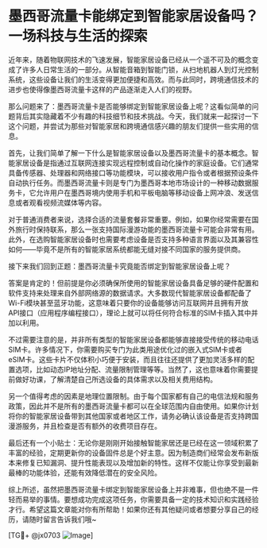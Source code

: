 # 墨西哥流量卡能绑定到智能家居设备吗？一场科技与生活的探索

近年来，随着物联网技术的飞速发展，智能家居设备已经从一个遥不可及的概念变成了许多人日常生活的一部分。从智能音箱到智能门锁，从扫地机器人到灯光控制系统，这些设备让我们的生活变得更加便捷和高效。而与此同时，跨境通信技术的进步也使得像墨西哥流量卡这样的产品逐渐走入人们的视野。

那么问题来了：墨西哥流量卡是否能够绑定到智能家居设备上呢？这看似简单的问题背后其实隐藏着不少有趣的科技细节和技术挑战。今天，我们就来一起探讨一下这个问题，并尝试为那些对智能家居和跨境通信感兴趣的朋友们提供一些实用的信息。

首先，让我们简单了解一下什么是智能家居设备以及墨西哥流量卡的基本概念。智能家居设备是指通过互联网连接实现远程控制或自动化操作的家庭设备。它们通常具备传感器、处理器和网络接口等功能模块，可以接收用户指令或者根据预设条件自动执行任务。而墨西哥流量卡则是专门为墨西哥本地市场设计的一种移动数据服务卡，它允许用户在墨西哥境内使用手机和平板电脑等移动设备上网冲浪、发送信息或者观看视频流媒体等内容。

对于普通消费者来说，选择合适的流量套餐非常重要。例如，如果你经常需要在国外旅行时保持联系，那么一张支持国际漫游功能的墨西哥流量卡可能会非常有用。此外，在选购智能家居设备时也需要考虑设备是否支持多种语言界面以及其兼容性如何——毕竟不是所有的智能家居系统都能无缝对接不同国家的服务提供商。

接下来我们回到正题：墨西哥流量卡究竟能否绑定到智能家居设备上呢？

答案是肯定的！但前提是你必须确保所使用的智能家居设备具备足够的硬件配置和软件支持来处理来自外部网络源的数据请求。大多数现代智能家居设备都配备了Wi-Fi模块甚至蓝牙功能，这意味着只要你的设备能够访问互联网并且拥有开放API接口（应用程序编程接口），理论上就可以将任何符合标准的SIM卡插入其中并加以利用。

不过需要注意的是，并非所有类型的智能家居设备都能够直接接受传统的移动电话SIM卡。许多情况下，你需要购买专门为此类用途优化过的嵌入式SIM卡或者eSIM卡。这些卡片不仅体积小巧便于安装，而且往往还提供了更加灵活多样的配置选项，比如动态IP地址分配、流量限制管理等等。当然了，这也意味着你需要提前做好功课，了解清楚自己所选设备的具体需求以及相关费用结构。

另一个值得考虑的因素是地理位置限制。由于每个国家都有自己的电信法规和服务政策，因此并不是所有的墨西哥流量卡都可以在全球范围内自由使用。如果你计划将你的智能家居设备带到其他国家或者地区工作，请务必确认该设备是否支持跨国漫游服务，并且检查是否有额外的收费项目存在。

最后还有一个小贴士：无论你是刚刚开始接触智能家居还是已经在这一领域积累了丰富的经验，定期更新你的设备固件总是个好主意。因为制造商们经常会发布新版本来修复已知漏洞、提升性能表现以及增加新的特性。这样不仅能让你享受到最新最棒的功能体验，还能有效降低潜在的安全风险。

综上所述，虽然把墨西哥流量卡绑定到智能家居设备上并非难事，但也绝不是一件轻而易举的事情。要想成功完成这项任务，你需要具备一定的技术知识和实践经验才行。希望这篇文章能对你有所帮助！如果你还有其他疑问或者想要分享自己的经历，请随时留言告诉我们哦~

[TG💪+ @jx0703 ![Image](https://github.com/user-attachments/assets/dbca1d08-cadb-493c-b0ec-ad6f7a83f270)]